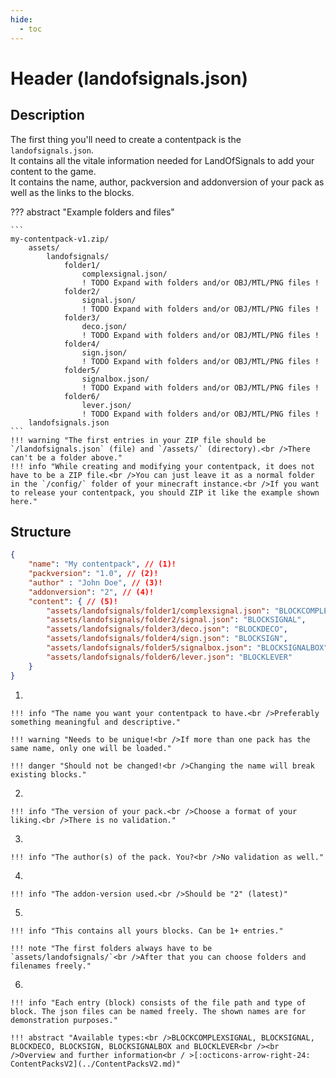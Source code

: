 ```yaml
---
hide:
  - toc
---
```


# Header (landofsignals.json)

## Description

The first thing you'll need to create a contentpack is the `landofsignals.json`.<br />
It contains all the vitale information needed for LandOfSignals to add your content to the game.<br />
It contains the name, author, packversion and addonversion of your pack as well as the links to the blocks.

??? abstract "Example folders and files"

    ```
    my-contentpack-v1.zip/
        assets/
            landofsignals/
                folder1/
                    complexsignal.json/
                    ! TODO Expand with folders and/or OBJ/MTL/PNG files !
                folder2/
                    signal.json/
                    ! TODO Expand with folders and/or OBJ/MTL/PNG files !
                folder3/
                    deco.json/
                    ! TODO Expand with folders and/or OBJ/MTL/PNG files !
                folder4/
                    sign.json/
                    ! TODO Expand with folders and/or OBJ/MTL/PNG files !
                folder5/
                    signalbox.json/
                    ! TODO Expand with folders and/or OBJ/MTL/PNG files !
                folder6/
                    lever.json/
                    ! TODO Expand with folders and/or OBJ/MTL/PNG files !
        landofsignals.json
    ```
    !!! warning "The first entries in your ZIP file should be `/landofsignals.json` (file) and `/assets/` (directory).<br />There can't be a folder above."
    !!! info "While creating and modifying your contentpack, it does not have to be a ZIP file.<br />You can just leave it as a normal folder in the `/config/` folder of your minecraft instance.<br />If you want to release your contentpack, you should ZIP it like the example shown here."


## Structure

``` json linenums="1" title="landofsignals.json"
{
    "name": "My contentpack", // (1)!
    "packversion": "1.0", // (2)!
    "author" : "John Doe", // (3)!
    "addonversion": "2", // (4)!
    "content": { // (5)!
        "assets/landofsignals/folder1/complexsignal.json": "BLOCKCOMPLEXSIGNAL", // (6)!
        "assets/landofsignals/folder2/signal.json": "BLOCKSIGNAL",
        "assets/landofsignals/folder3/deco.json": "BLOCKDECO",
        "assets/landofsignals/folder4/sign.json": "BLOCKSIGN",
        "assets/landofsignals/folder5/signalbox.json": "BLOCKSIGNALBOX",
        "assets/landofsignals/folder6/lever.json": "BLOCKLEVER"
    }
}
```

1.  

    !!! info "The name you want your contentpack to have.<br />Preferably something meaningful and descriptive."
 
    !!! warning "Needs to be unique!<br />If more than one pack has the same name, only one will be loaded."

    !!! danger "Should not be changed!<br />Changing the name will break existing blocks."

2.  
  
    !!! info "The version of your pack.<br />Choose a format of your liking.<br />There is no validation."

3.  
    
    !!! info "The author(s) of the pack. You?<br />No validation as well."

4.  
    
    !!! info "The addon-version used.<br />Should be "2" (latest)"
 
5.  
    
    !!! info "This contains all yours blocks. Can be 1+ entries."

    !!! note "The first folders always have to be `assets/landofsignals/`<br />After that you can choose folders and filenames freely."

6.  
    
    !!! info "Each entry (block) consists of the file path and type of block. The json files can be named freely. The shown names are for demonstration purposes."

    !!! abstract "Available types:<br />BLOCKCOMPLEXSIGNAL, BLOCKSIGNAL, BLOCKDECO, BLOCKSIGN, BLOCKSIGNALBOX and BLOCKLEVER<br /><br />Overview and further information<br / >[:octicons-arrow-right-24: ContentPacksV2](../ContentPacksV2.md)"













